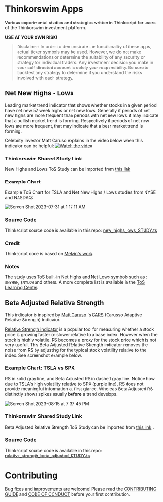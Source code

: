 # Thinkorswim Apps

Various experimental studies and strategies written in Thinkscript for users of the Thinkorswim investment platform. 


**USE AT YOUR OWN RISK!**
> Disclaimer: In order to demonstrate the functionality of these apps, actual ticker symbols may be used. However, we do not make recommendations or determine the suitability of any security or strategy for individual traders. Any investment decision you make in your self-directed account is solely your responsibility. Be sure to backtest any strategy to determine if you understand the risks involved with each strategy.

## Net New Highs - Lows

Leading market trend indicator that shows whether stocks in a given period have net new 52 week highs or net new lows. Generally if periods of net new highs are more frequent than periods with net new lows, it may indicate that a bullish market trend is forming. Respectively if periods of net new lows are more frequent, that may indicate that a bear market trend is forming.

Celebrity investor Matt Caruso explains in the video below when this indicator can be helpful:
[![Watch the video](http://i3.ytimg.com/vi/wrNSOfE4AO8/hqdefault.jpg)](https://youtu.be/wrNSOfE4AO8)

### Thinkorswim Shared Study Link

New Highs and Lows ToS Study can be imported from [this link](https://tos.mx/T9NuyZc)

### Example Chart

Example ToS Chart for TSLA and Net New Highs / Lows studies from NYSE and NASDAQ:

![Screen Shot 2023-07-31 at 1 17 11 AM](https://github.com/ivelin/thinkorswim-apps/assets/2234901/1632137b-2cb3-4932-816c-89f2f64eaa45)

### Source Code

Thinkscript source code is available in this repo: [new_highs_lows_STUDY.ts](new_highs_lows_STUDY.ts)

### Credit
Thinkscript code is based on [Melvin's work](https://thinkscript101.com/new-highs-new-lows-indicator-thinkorswim/).

### Notes
The study uses ToS built-in Net Highs and Net Lows symbols such as : `$NYHGH`, `$NYLOW` and others. A more complete list is available in the [ToS Learning Center](https://tlc.thinkorswim.com/center/release/rel-07-20-2013).

## Beta Adjusted Relative Strength

This indicator is inspired by [Matt Caruso](https://twitter.com/Trader_mcaruso) 's [CARS](https://www.carusoinsights.com/cars/) (Carusso Adaptive Relative Strength) indicator.

[Relative Strength indicator](https://tlc.thinkorswim.com/center/reference/Tech-Indicators/studies-library/R-S/RelativeStrength) is a popular tool for measuring whether a stock price is growing faster or slower relative to a base index. However when the stock is highly volatile, RS becomes a proxy for the stock price which is not very useful. This Beta Adjusted Relative Strength indicator removes the noise from RS by adjusting for the typical stock volatility relative to the index. See screenshot example below.

### Example Chart: TSLA vs SPX

RS in solid gray line, and Beta Adjusted RS in dashed gray line. Notice how due to TSLA's high volatility relative to SPX (purple line), RS does not provide meaningful information at first glance. Whereas Beta Adjusted RS distinctly shows spikes usually **before** a trend develops.
 
![Screen Shot 2023-08-15 at 7 37 45 PM](https://github.com/ivelin/thinkorswim-apps/assets/2234901/f1e40761-931d-4004-a527-fb9e03f04cc8)

### Thinkorswim Shared Study Link

Beta Adjusted Relative Strength ToS Study can be imported from [this link](https://tos.mx/ScdmpVq) .

### Source Code

Thinkscript source code is available in this repo: [relative_strength_beta_adjusted_STUDY.ts](relative_strength_beta_adjusted_STUDY.ts)


# Contributing

Bug fixes and improvements are welcome! Please read the [CONTRIBUTING GUIDE](CONTRIBUTING.md) and [CODE OF CONDUCT](CODE_OF_CONDUCT.md) before your first contribution.
